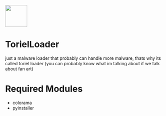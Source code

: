 <div>
  <img src="https://i.imgur.com/Kk5OdHY.png" width="70px">
</div>

# TorielLoader
just a malware loader that probably can handle more malware, thats why its called
toriel loader (you can probably know what im talking about if we talk about fan art)

# Required Modules
- colorama 
- pyinstaller
